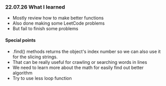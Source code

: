 ### 22.07.26 What I learned
- Mostly review how to make better functions
- Also done making some LeetCode problems
- But fail to finish some problems

#### Special points
- .find() methods returns the object's index number so we can also use it for the slicing strings.
- That can be really useful for crawling or searching words in lines
- We need to learn more about the math for easily find out better algorithm
- Try to use less loop function